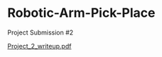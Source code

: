 # Robotic-Arm-Pick-Place
Project Submission #2 

[Project_2_writeup.pdf](https://github.com/araujodm/Robotic-Arm-Pick-Place/files/2235974/Project_2_writeup.pdf)
